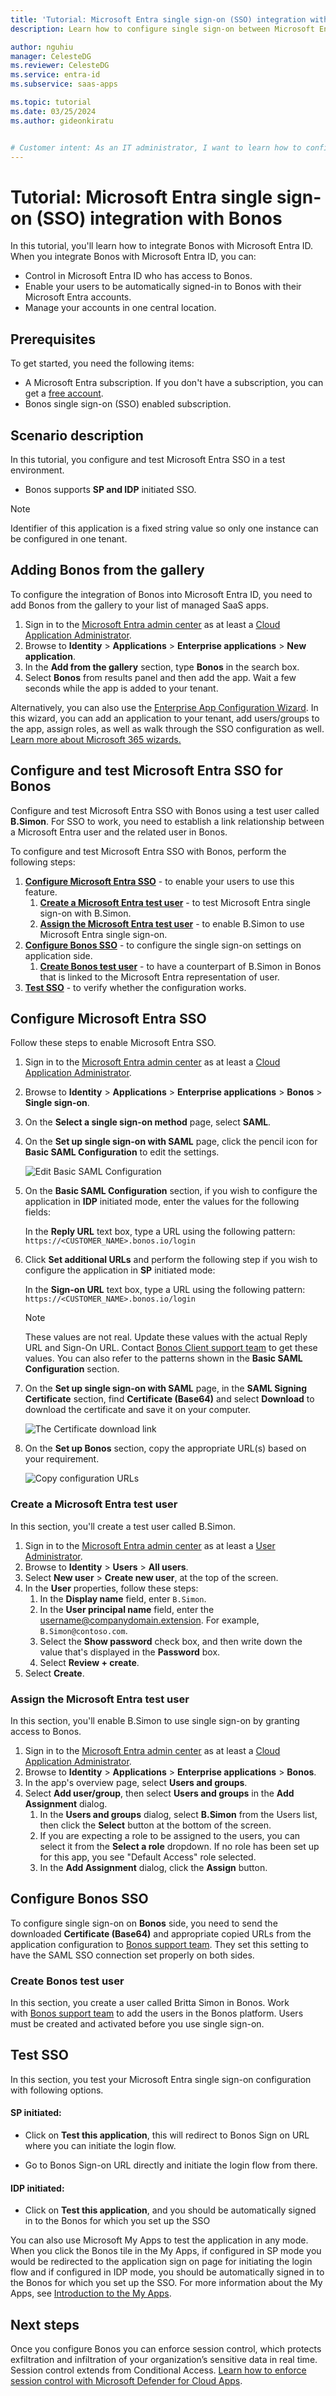 ```yaml
---
title: 'Tutorial: Microsoft Entra single sign-on (SSO) integration with Bonos'
description: Learn how to configure single sign-on between Microsoft Entra ID and Bonos.

author: nguhiu
manager: CelesteDG
ms.reviewer: CelesteDG
ms.service: entra-id
ms.subservice: saas-apps

ms.topic: tutorial
ms.date: 03/25/2024
ms.author: gideonkiratu


# Customer intent: As an IT administrator, I want to learn how to configure single sign-on between Microsoft Entra ID and Bonos so that I can control who has access to Bonos, enable automatic sign-in with Microsoft Entra accounts, and manage my accounts in one central location.
---
```


# Tutorial: Microsoft Entra single sign-on (SSO) integration with Bonos

In this tutorial, you'll learn how to integrate Bonos with Microsoft Entra ID. When you integrate Bonos with Microsoft Entra ID, you can:

* Control in Microsoft Entra ID who has access to Bonos.
* Enable your users to be automatically signed-in to Bonos with their Microsoft Entra accounts.
* Manage your accounts in one central location.

## Prerequisites

To get started, you need the following items:

* A Microsoft Entra subscription. If you don't have a subscription, you can get a [free account](https://azure.microsoft.com/free/).
* Bonos single sign-on (SSO) enabled subscription.

## Scenario description

In this tutorial, you configure and test Microsoft Entra SSO in a test environment.

* Bonos supports **SP and IDP** initiated SSO.
> [!NOTE]
> Identifier of this application is a fixed string value so only one instance can be configured in one tenant.


## Adding Bonos from the gallery

To configure the integration of Bonos into Microsoft Entra ID, you need to add Bonos from the gallery to your list of managed SaaS apps.

1. Sign in to the [Microsoft Entra admin center](https://entra.microsoft.com) as at least a [Cloud Application Administrator](~/identity/role-based-access-control/permissions-reference.md#cloud-application-administrator).
1. Browse to **Identity** > **Applications** > **Enterprise applications** > **New application**.
1. In the **Add from the gallery** section, type **Bonos** in the search box.
1. Select **Bonos** from results panel and then add the app. Wait a few seconds while the app is added to your tenant.

 Alternatively, you can also use the [Enterprise App Configuration Wizard](https://portal.office.com/AdminPortal/home?Q=Docs#/azureadappintegration). In this wizard, you can add an application to your tenant, add users/groups to the app, assign roles, as well as walk through the SSO configuration as well. [Learn more about Microsoft 365 wizards.](/microsoft-365/admin/misc/azure-ad-setup-guides)


<a name='configure-and-test-azure-ad-sso-for-bonos'></a>

## Configure and test Microsoft Entra SSO for Bonos

Configure and test Microsoft Entra SSO with Bonos using a test user called **B.Simon**. For SSO to work, you need to establish a link relationship between a Microsoft Entra user and the related user in Bonos.

To configure and test Microsoft Entra SSO with Bonos, perform the following steps:

1. **[Configure Microsoft Entra SSO](#configure-azure-ad-sso)** - to enable your users to use this feature.
    1. **[Create a Microsoft Entra test user](#create-an-azure-ad-test-user)** - to test Microsoft Entra single sign-on with B.Simon.
    1. **[Assign the Microsoft Entra test user](#assign-the-azure-ad-test-user)** - to enable B.Simon to use Microsoft Entra single sign-on.
1. **[Configure Bonos SSO](#configure-bonos-sso)** - to configure the single sign-on settings on application side.
    1. **[Create Bonos test user](#create-bonos-test-user)** - to have a counterpart of B.Simon in Bonos that is linked to the Microsoft Entra representation of user.
1. **[Test SSO](#test-sso)** - to verify whether the configuration works.

<a name='configure-azure-ad-sso'></a>

## Configure Microsoft Entra SSO

Follow these steps to enable Microsoft Entra SSO.

1. Sign in to the [Microsoft Entra admin center](https://entra.microsoft.com) as at least a [Cloud Application Administrator](~/identity/role-based-access-control/permissions-reference.md#cloud-application-administrator).
1. Browse to **Identity** > **Applications** > **Enterprise applications** > **Bonos** > **Single sign-on**.
1. On the **Select a single sign-on method** page, select **SAML**.
1. On the **Set up single sign-on with SAML** page, click the pencil icon for **Basic SAML Configuration** to edit the settings.

   ![Edit Basic SAML Configuration](common/edit-urls.png)

1. On the **Basic SAML Configuration** section, if you wish to configure the application in **IDP** initiated mode, enter the values for the following fields:

    In the **Reply URL** text box, type a URL using the following pattern:
    `https://<CUSTOMER_NAME>.bonos.io/login`

1. Click **Set additional URLs** and perform the following step if you wish to configure the application in **SP** initiated mode:

    In the **Sign-on URL** text box, type a URL using the following pattern:
    `https://<CUSTOMER_NAME>.bonos.io/login`

	> [!NOTE]
	> These values are not real. Update these values with the actual Reply URL and Sign-On URL. Contact [Bonos Client support team](mailto:support@bonos.io) to get these values. You can also refer to the patterns shown in the **Basic SAML Configuration** section.

1. On the **Set up single sign-on with SAML** page, in the **SAML Signing Certificate** section,  find **Certificate (Base64)** and select **Download** to download the certificate and save it on your computer.

	![The Certificate download link](common/certificatebase64.png)

1. On the **Set up Bonos** section, copy the appropriate URL(s) based on your requirement.

	![Copy configuration URLs](common/copy-configuration-urls.png)

<a name='create-an-azure-ad-test-user'></a>

### Create a Microsoft Entra test user

In this section, you'll create a test user called B.Simon.

1. Sign in to the [Microsoft Entra admin center](https://entra.microsoft.com) as at least a [User Administrator](~/identity/role-based-access-control/permissions-reference.md#user-administrator).
1. Browse to **Identity** > **Users** > **All users**.
1. Select **New user** > **Create new user**, at the top of the screen.
1. In the **User** properties, follow these steps:
   1. In the **Display name** field, enter `B.Simon`.  
   1. In the **User principal name** field, enter the username@companydomain.extension. For example, `B.Simon@contoso.com`.
   1. Select the **Show password** check box, and then write down the value that's displayed in the **Password** box.
   1. Select **Review + create**.
1. Select **Create**.

<a name='assign-the-azure-ad-test-user'></a>

### Assign the Microsoft Entra test user

In this section, you'll enable B.Simon to use single sign-on by granting access to Bonos.

1. Sign in to the [Microsoft Entra admin center](https://entra.microsoft.com) as at least a [Cloud Application Administrator](~/identity/role-based-access-control/permissions-reference.md#cloud-application-administrator).
1. Browse to **Identity** > **Applications** > **Enterprise applications** > **Bonos**.
1. In the app's overview page, select **Users and groups**.
1. Select **Add user/group**, then select **Users and groups** in the **Add Assignment** dialog.
   1. In the **Users and groups** dialog, select **B.Simon** from the Users list, then click the **Select** button at the bottom of the screen.
   1. If you are expecting a role to be assigned to the users, you can select it from the **Select a role** dropdown. If no role has been set up for this app, you see "Default Access" role selected.
   1. In the **Add Assignment** dialog, click the **Assign** button.

## Configure Bonos SSO

To configure single sign-on on **Bonos** side, you need to send the downloaded **Certificate (Base64)** and appropriate copied URLs from the application configuration to [Bonos support team](mailto:support@bonos.io). They set this setting to have the SAML SSO connection set properly on both sides.

### Create Bonos test user

In this section, you create a user called Britta Simon in Bonos. Work with [Bonos support team](mailto:support@bonos.io) to add the users in the Bonos platform. Users must be created and activated before you use single sign-on.

## Test SSO 

In this section, you test your Microsoft Entra single sign-on configuration with following options. 

#### SP initiated:

* Click on **Test this application**, this will redirect to Bonos Sign on URL where you can initiate the login flow.  

* Go to Bonos Sign-on URL directly and initiate the login flow from there.

#### IDP initiated:

* Click on **Test this application**, and you should be automatically signed in to the Bonos for which you set up the SSO 

You can also use Microsoft My Apps to test the application in any mode. When you click the Bonos tile in the My Apps, if configured in SP mode you would be redirected to the application sign on page for initiating the login flow and if configured in IDP mode, you should be automatically signed in to the Bonos for which you set up the SSO. For more information about the My Apps, see [Introduction to the My Apps](https://support.microsoft.com/account-billing/sign-in-and-start-apps-from-the-my-apps-portal-2f3b1bae-0e5a-4a86-a33e-876fbd2a4510).


## Next steps

Once you configure Bonos you can enforce session control, which protects exfiltration and infiltration of your organization’s sensitive data in real time. Session control extends from Conditional Access. [Learn how to enforce session control with Microsoft Defender for Cloud Apps](/cloud-app-security/proxy-deployment-any-app).
